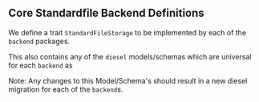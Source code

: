 ## Core Standardfile Backend Definitions

We define a trait `StandardFileStorage` to be implemented by each of the `backend` packages.

This also contains any of the `diesel` models/schemas which are universal for each `backend` as

Note: Any changes to this Model/Schema's should result in a new diesel migration for each of the `backend`s.
